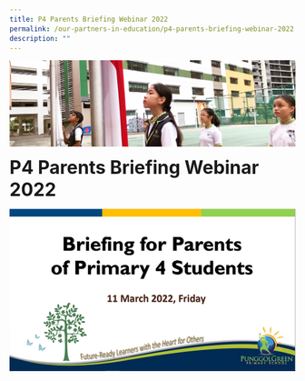 ```yaml
---
title: P4 Parents Briefing Webinar 2022
permalink: /our-partners-in-education/p4-parents-briefing-webinar-2022
description: ""
---
```

![](/images/sub-banner.jpg)

**<font size=6>P4 Parents Briefing Webinar 2022</font>**

![](/images/Our%20Partners%20in%20Education/P4%20Parents%20briefing%20webinar%202022.png)
